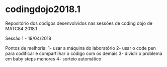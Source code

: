 # codingdojo2018.1
Repositório dos códigos desenvolvidos nas sessões de coding dojo de MATC84 2018.1

Sessão 1 - 19/04/2018

Pontos de melhoria:
1- usar a máquina do laboratório
2- usar o code pen para codificar e compartilhar o código com os demais 
3- dividir o problema em baby steps menores
4- sorteio automático

